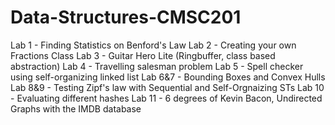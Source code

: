 # Data-Structures-CMSC201

Lab 1 - Finding Statistics on Benford's Law 
Lab 2 - Creating your own Fractions Class
Lab 3 - Guitar Hero Lite (Ringbuffer, class based abstraction)
Lab 4 - Travelling salesman problem 
Lab 5 - Spell checker using self-organizing linked list 
Lab 6&7 - Bounding Boxes and Convex Hulls 
Lab 8&9 - Testing Zipf's law with Sequential and Self-Orgnaizing STs
Lab 10 - Evaluating different hashes 
Lab 11 - 6 degrees of Kevin Bacon, Undirected Graphs with the IMDB database 